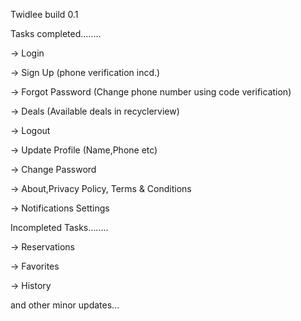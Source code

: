 Twidlee build 0.1

Tasks completed........

-> Login

-> Sign Up (phone verification incd.)

-> Forgot Password (Change phone number using code verification)

-> Deals (Available deals in recyclerview)

-> Logout

-> Update Profile (Name,Phone etc)

-> Change Password

-> About,Privacy Policy, Terms & Conditions

-> Notifications Settings


Incompleted Tasks........

-> Reservations 

-> Favorites

-> History

and other minor updates...
